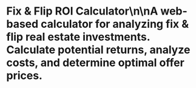 # Fix & Flip ROI Calculator\n\nA web-based calculator for analyzing fix & flip real estate investments. Calculate potential returns, analyze costs, and determine optimal offer prices.
